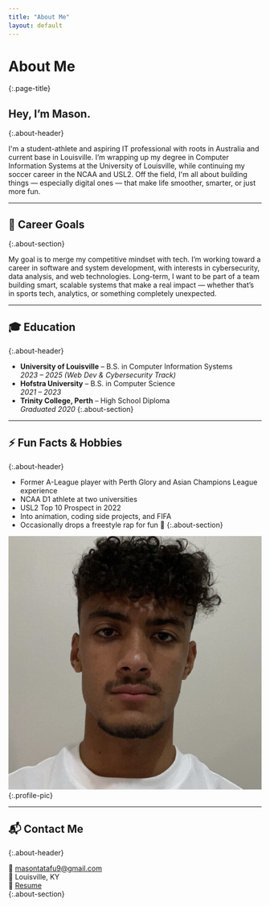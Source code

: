 ```yaml
---
title: "About Me"
layout: default
---
```


# About Me
{:.page-title}

## Hey, I’m Mason.
{:.about-header}

I'm a student-athlete and aspiring IT professional with roots in Australia and current base in Louisville. I’m wrapping up my degree in Computer Information Systems at the University of Louisville, while continuing my soccer career in the NCAA and USL2. Off the field, I'm all about building things — especially digital ones — that make life smoother, smarter, or just more fun.

---

## 🎯 Career Goals
{:.about-section}

My goal is to merge my competitive mindset with tech. I’m working toward a career in software and system development, with interests in cybersecurity, data analysis, and web technologies. Long-term, I want to be part of a team building smart, scalable systems that make a real impact — whether that’s in sports tech, analytics, or something completely unexpected.

---

## 🎓 Education
{:.about-header}

- **University of Louisville** – B.S. in Computer Information Systems  
  *2023 – 2025 (Web Dev & Cybersecurity Track)*  
- **Hofstra University** – B.S. in Computer Science  
  *2021 – 2023*  
- **Trinity College, Perth** – High School Diploma  
  *Graduated 2020*
{:.about-section}
---

## ⚡ Fun Facts & Hobbies
{:.about-header}

- Former A-League player with Perth Glory and Asian Champions League experience
- NCAA D1 athlete at two universities
- USL2 Top 10 Prospect in 2022
- Into animation, coding side projects, and FIFA
- Occasionally drops a freestyle rap for fun 🎤
{:.about-section}


![Mason Tatafu](/assets/images/IMG_5131.jpg)
{:.profile-pic}

---

## 📬 Contact Me
{:.about-header}

📧 masontatafu9@gmail.com  
📍 Louisville, KY  
🔗 [Resume](Mason%20Tatafu%20Current%20Resume%20-%202025.pdf)  
{:.about-section}
